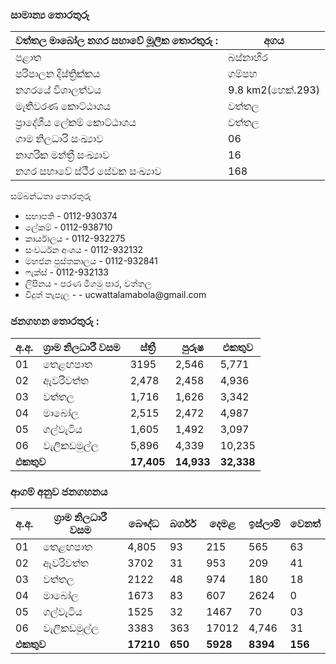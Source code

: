 <div class="container mt-5">
    <h3 class="mb-4 text-center">සාමාන්‍ය තොරතුරු</h3>
    <div class="row justify-content-center">
        <div class="col-md-8">
            <table class="table table-bordered table-striped table-hover table-custom">
                <thead>
                    <tr>
                        <th>වත්තල මාබෝල නගර සභාවේ මූලික තොරතුරු :</th>
                        <th>අගය</th>
                    </tr>
                </thead>
                <tbody>
                    <tr>
                        <td>පළාත</td>
                        <td>බස්නාහිර</td>
                    </tr>
                    <tr>
                        <td>පරිපාලන දිස්ත්‍රික්කය</td>
                        <td>ගම්පහ</td>
                    </tr>
                    <tr>
                        <td>නගරයේ විශාලත්වය</td>
                        <td>9.8 km2(හෙක්.293)</td>
                    </tr>
                    <tr>
                        <td>මැතිවරණ කොට්ඨාශය</td>
                        <td>වත්තල</td>
                    </tr>
                    <tr>
                        <td>ප්‍රාදේශීය ලේකම් කොට්ඨාශය </td>
                        <td>වත්තල</td>
                    </tr>
                    <tr>
                        <td>ගාම නිලධාරි සංඛ්‍යාව</td>
                        <td>06</td>
                    </tr>
                    <tr>
                        <td>නාගරික මන්ත්‍රී සංඛ්‍යාව </td>
                        <td>16</td>
                    </tr>
                    <tr>
                        <td>නගර සභාවේ ස්ථීර සේවක සංඛ්‍යාව</td>
                        <td>168</td>
                    </tr>
                </tbody>
            </table>
            <div class="card mt-4">
                <div class="card-header bg-primary text-white">
                    සම්බන්ධතා තොරතුරු
                </div>
                <ul class="list-group list-group-flush">
                    <li class="list-group-item d-flex justify-content-between align-items-center">
                        සභාපති - 
                        <span class="badge bg-primary rounded-pill"> 0112-930374</span>
                    </li>
                    <li class="list-group-item d-flex justify-content-between align-items-center">
                        ලේකම් - 
                        <span class="badge bg-primary rounded-pill">0112-938710</span>
                    </li>
                    <li class="list-group-item d-flex justify-content-between align-items-center">
                        කාර්යාලය - 
                        <span class="badge bg-primary rounded-pill">0112-932275</span>
                    </li>
                    <li class="list-group-item d-flex justify-content-between align-items-center">
                        සංවර්ධන අංශය - 
                        <span class="badge bg-primary rounded-pill">0112-932132</span>
                    </li>
                    <li class="list-group-item d-flex justify-content-between align-items-center">
                       මහජන පුස්තකාලය - 
                        <span class="badge bg-primary rounded-pill">0112-932841</span>
                    </li>
                    <li class="list-group-item d-flex justify-content-between align-items-center">
                        ෆැක්ස් - 
                        <span class="badge bg-primary rounded-pill"> 0112-932133</span>
                    </li>
                     <li class="list-group-item d-flex justify-content-between align-items-center">
                        ලිපිනය - 
                        <span class="badge bg-primary rounded-pill">පරණ මීගමු පාර, වත්තල</span>
                    </li>
                     <li class="list-group-item d-flex justify-content-between align-items-center">
                         විදුත් තැපෑල -  - 
                        <span class="badge bg-primary rounded-pill">ucwattalamabola@gmail.com</span>
                    </li>
                </ul>
            </div>
        </div>
</div>


<div class="container mt-5">
    <h3 class="mb-4 text-center">ජනගහන තොරතුරු :</h3>
    <div class="row justify-content-center">
        <div class="col-md-8">
            <table class="table table-bordered table-striped table-hover table-custom">
                <thead>
                    <tr>
                        <th>අ.අ.</th>
                        <th>ග්‍රාම නිලධාරී වසම</th>
                        <th>ස්ත්‍රී</th>
                        <th>පුරුෂ</th>
                        <th>එකතුව</th>
                    </tr>
                </thead>
                <tbody>
                    <tr>
                        <td>01</td>
                        <td>තෙළඟපාත</td>
                        <td>3195</td>
                        <td>2,546</td>
                        <td>5,771</td>
                    </tr>
                    <tr>
                        <td>02</td>
                        <td> ඇවරිවත්ත</td>
                        <td>2,478</td>
                        <td>2,458</td>
                        <td>4,936</td>
                    </tr>
                    <tr>
                        <td>03</td>
                        <td> වත්තල</td>
                        <td>1,716</td>
                        <td>1,626</td>
                        <td>3,342</td>
                    </tr>
                    <tr>
                        <td>04</td>
                        <td>මාබෝල</td>
                        <td>2,515</td>
                        <td>2,472</td>
                        <td>4,987</td>
                    </tr>
                    <tr>
                        <td>05</td>
                        <td> ගල්වැටිය</td>
                        <td>1,605</td>
                        <td>1,492</td>
                        <td>3,097</td>
                    </tr>
                    <tr>
                        <td>06</td>
                        <td>වැලිකඩමුල්ල</td>
                        <td>5,896</td>
                        <td>4,339</td>
                        <td>10,235</td>
                    </tr>
                    <tr class="table-primary">
                        <td colspan="2"><strong>එකතුව</strong></td>
                        <td><strong>17,405</strong></td>
                        <td><strong>14,933</strong></td>
                        <td><strong>32,338</strong></td>
                    </tr>
                </tbody>
            </table>
        </div>
    </div>
 </div>

 <div class="container mt-5">
    <h3 class="mb-4 text-center">ආගම් අනුව ජනගහනය</h3>
    <div class="row justify-content-center">
        <div class="col-md-12">
            <table class="table table-bordered table-striped table-hover table-custom">
                <thead>
                    <tr>
                        <th>අ.අ.</th>
                        <th>ග්‍රාම නිලධාරී වසම</th>
                        <th>බෞද්ධ</th>
                        <th>බර්ගර්</th>
                        <th>දෙමළ</th>
                        <th>ඉස්ලාම්</th>
                        <th>වෙනත්</th>
                    </tr>
                </thead>
                <tbody>
                    <tr>
                        <td>01</td>
                        <td>තෙළඟපාත</td>
                        <td>4,805</td>
                        <td>93</td>
                        <td>215</td>
                        <td>565</td>
                        <td>63</td>
                    </tr>
                    <tr>
                        <td>02</td>
                        <td>ඇවරිවත්ත</td>
                        <td>3702</td>
                        <td>31</td>
                        <td>953</td>
                        <td>209</td>
                        <td>41</td>
                    </tr>
                    <tr>
                        <td>03</td>
                        <td>වත්තල</td>
                        <td>2122</td>
                        <td>48</td>
                        <td>974</td>
                        <td>180</td>
                        <td>18</td>
                    </tr>
                    <tr>
                        <td>04</td>
                        <td>මාබෝල</td>
                        <td>1673</td>
                        <td>83</td>
                        <td>607</td>
                        <td>2624</td>
                        <td>0</td>
                    </tr>
                    <tr>
                        <td>05</td>
                        <td>ගල්වැටිය</td>
                        <td>1525</td>
                        <td>32</td>
                        <td>1467</td>
                        <td>70</td>
                        <td>03</td>
                    </tr>
                    <tr>
                        <td>06</td>
                        <td>වැලිකඩමුල්ල</td>
                        <td>3383</td>
                        <td>363</td>
                        <td>17012</td>
                        <td>4,746</td>
                        <td>31</td>
                    </tr>
                    <tr class="table-primary">
                        <td colspan="2"><strong>එකතුව</strong></td>
                        <td><strong>17210</strong></td>
                        <td><strong>650</strong></td>
                        <td><strong>5928</strong></td>
                        <td><strong>8394</strong></td>
                        <td><strong>156</strong></td>
                    </tr>
                </tbody>
            </table>
        </div>
    </div>
</div>